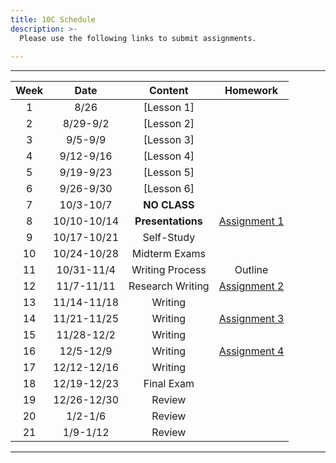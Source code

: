 ```yaml
---
title: 10C Schedule
description: >-
  Please use the following links to submit assignments.
 
---
```


---

| Week |          Date          |                 Content                  |             Homework                   
|:----------------------:|:-------------------------------------------------:|:---------------------------------------------------------:|:----------:|
|  1 |  8/26                | [Lesson 1] ||
|  2 |  8/29-9/2            | [Lesson 2] ||
|  3 |  9/5-9/9             | [Lesson 3] ||
|  4 |  9/12-9/16           | [Lesson 4] ||
|  5 |  9/19-9/23           | [Lesson 5] ||
|  6 |  9/26-9/30           | [Lesson 6] ||
|  7 |  10/3-10/7           | **NO CLASS** ||
|  8 |  10/10-10/14         | **Presentations** |[Assignment 1](https://www.w3schools.com/)|
|  9 |  10/17-10/21         | Self-Study ||
|  10 |  10/24-10/28         | Midterm Exams |
|  11 |  10/31-11/4         | Writing Process | Outline|
| 12  |  11/7-11/11          | Research Writing |[Assignment 2](https://inbox.weiyun.com/3kr0rtnq)|
| 13 |  11/14-11/18         | Writing |
| 14 |  11/21-11/25         | Writing |[Assignment 3](https://inbox.weiyun.com/cGzP3M8j)|
| 15 |  11/28-12/2          | Writing |
| 16 |  12/5-12/9           | Writing |[Assignment 4](https://inbox.weiyun.com/5GTOh8ap)
| 17 |  12/12-12/16         | Writing |
| 18 |  12/19-12/23         | Final Exam |
| 19 |  12/26-12/30         | Review |
| 20 |  1/2-1/6             | Review |
| 21 |  1/9-1/12            | Review |

---